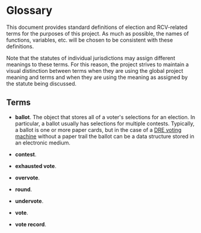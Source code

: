 Glossary
========

This document provides standard definitions of election and RCV-related
terms for the purposes of this project.  As much as possible, the names
of functions, variables, etc. will be chosen to be consistent with these
definitions.

Note that the statutes of individual jurisdictions may assign different
meanings to these terms.  For this reason, the project strives to maintain
a visual distinction between terms when they are using the global project
meaning and terms and when they are using the meaning as assigned by
the statute being discussed.


Terms
-----

* **ballot**.  The object that stores all of a voter's selections for an
  election.  In particular, a ballot usually has selections for multiple
  contests.  Typically, a ballot is one or more paper cards, but in the
  case of a [DRE voting machine][DRE_voting_machine] without a paper trail
  the ballot can be a data structure stored in an electronic medium.

* **contest**.

* **exhausted vote**.

* **overvote**.

* **round**.

* **undervote**.

* **vote**.

* **vote record**.


[DRE_voting_machine]: https://en.wikipedia.org/wiki/DRE_voting_machine
